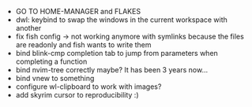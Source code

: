 - GO TO HOME-MANAGER and FLAKES
- dwl: keybind to swap the windows in the current workspace with another
- fix fish config -> not working anymore with symlinks because the files are readonly and fish wants to write them
- bind blink-cmp completion tab to jump from parameters when completing a function
- bind nvim-tree correctly maybe? It has been 3 years now...
- bind vnew to something
- configure wl-clipboard to work with images?
- add skyrim cursor to reproducibility :)
